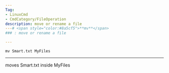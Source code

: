 ```yaml
---
Tag:
- LinuxCmd 
- CmdCategory/FileOperation
description: move or rename a file
---# <span style="color:#8a5cf5">**mv**</span>
### : move or rename a file

---
```

```
mv Smart.txt MyFiles
```
---
moves Smart.txt inside MyFiles